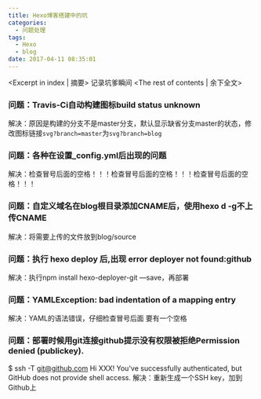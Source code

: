 ```yaml
---
title: Hexo博客搭建中的坑
categories:
  - 问题处理
tags:
  - Hexo
  - blog
date: 2017-04-11 08:35:01
---
```


<Excerpt in index | 摘要> 
记录坑爹瞬间<!-- more -->
<The rest of contents | 余下全文>
### 问题：Travis-Ci自动构建图标build status unknown
解决：原因是构建的分支不是master分支，默认显示缺省分支master的状态，修改图标链接`svg?branch=master`为`svg?branch=blog`

### 问题：各种在设置_config.yml后出现的问题
解决：检查冒号后面的空格！！！检查冒号后面的空格！！！检查冒号后面的空格！！！

### 问题：自定义域名在blog根目录添加CNAME后，使用hexo d -g不上传CNAME
解决：将需要上传的文件放到blog/source

### 问题：执行 hexo deploy 后,出现 error deployer not found:github
解决：执行npm install hexo-deployer-git —save，再部署

### 问题：YAMLException: bad indentation of a mapping entry
解决：YAML的语法错误，仔细检查冒号后面 要有一个空格

### 问题：部署时候用git连接github提示没有权限被拒绝Permission denied (publickey).
$ ssh -T git@github.com
Hi XXX! You've successfully authenticated, but GitHub does not provide shell access.
解决：重新生成一个SSH key，加到Github上


